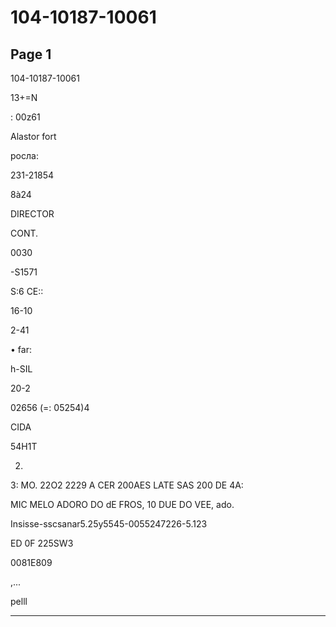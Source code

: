 # 104-10187-10061

## Page 1

104-10187-10061

13+=N

: 00z61

Alastor fort

росла:

231-21854

8à24

DIRECTOR

CONT.

0030

-S1571

S:6 CE::

16-10

2-41

• far:

h-SIL

20-2

02656 (=: 05254)4

CIDA

54H1T

2.

3: MO. 22O2 2229 A CER 200AES LATE SAS 200 DE 4A:

MIC MELO ADORO DO dE FROS, 10 DUE DO VEE, ado.

Insisse-sscsanar5.25y5545-0055247226-5.123

ED 0F 225SW3

0081E809

,...

pelll

---

